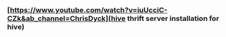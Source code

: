 
### [https://www.youtube.com/watch?v=iuUcciC-CZk&ab_channel=ChrisDyck](hive thrift server installation for hive)




